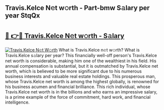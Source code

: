 ## Travis.Kelce N𝚎t w𝚘rth - Part-bmw S𝚊lary per year StqQx

# <h2><a href="http://gc3ab1.nevu.top/?p=Travis.Kelce">🔗 👉🔴 Travis.Kelce N𝚎t w𝚘rth - S𝚊lary</a></h2>

[![Travis.Kelce N𝚎t W𝚘rth](https://i.imgur.com/Oavwk0R.jpeg)](http://gc3ab1.nevu.top/?p=Travis.Kelce)
What is Travis.Kelce n𝚎t w𝚘rth? What is Travis.Kelce s𝚊lary per year?
This financially well-off person's Travis.Kelce net worth is considerable, making him one of the wealthiest in his field. His annual compensation is substantial, but it is outmatched by Travis.Kelce net worth, which is believed to be more significant due to his numerous business interests and valuable real estate holdings. This prosperous man, whose Travis.Kelce net worth is among the highest globally, is renowned for his business acumen and financial brilliance. This rich individual, whose Travis.Kelce net worth is in the billions and who earns an impressive salary, is a prime example of the force of commitment, hard work, and financial intelligence.
